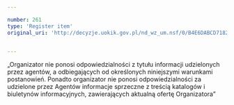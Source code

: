 ```yaml
---

number: 261
type: 'Register item'
original_uri: 'http://decyzje.uokik.gov.pl/nd_wz_um.nsf/0/B4E6DABCD71821AAC12572DD003294B1?OpenDocument'


---
```


„Organizator nie ponosi odpowiedzialności z tytułu informacji udzielonych przez agentów, a odbiegających od określonych niniejszymi warunkami postanowień. Ponadto organizator nie ponosi odpowiedzialności za udzielone przez Agentów informacje sprzeczne z treścią katalogów i biuletynów informacyjnych, zawierających aktualną ofertę Organizatora”
